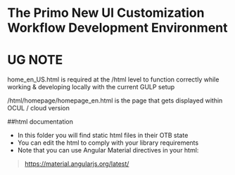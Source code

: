 # The Primo New UI Customization Workflow Development Environment

# UG NOTE
home_en_US.html is required at the /html level to function correctly while working & developing locally with the current GULP setup

/html/homepage/homepage_en.html is the page that gets displayed within OCUL / cloud version

##html documentation

 - In this folder you will find static html files in their OTB state
 - You can edit the html to comply with your library requirements
 - Note that you can use Angular Material directives in your html:
 > https://material.angularjs.org/latest/






